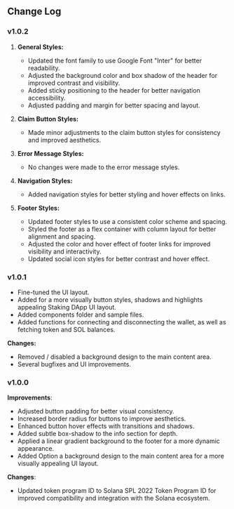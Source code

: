 ## Change Log

### v1.0.2

1. **General Styles:** 
   - Updated the font family to use Google Font "Inter" for better readability.
   - Adjusted the background color and box shadow of the header for improved contrast and visibility.
   - Added sticky positioning to the header for better navigation accessibility.
   - Adjusted padding and margin for better spacing and layout.

2. **Claim Button Styles:** 
   - Made minor adjustments to the claim button styles for consistency and improved aesthetics.

3. **Error Message Styles:** 
   - No changes were made to the error message styles.

4. **Navigation Styles:** 
   - Added navigation styles for better styling and hover effects on links.

5. **Footer Styles:** 
   - Updated footer styles to use a consistent color scheme and spacing.
   - Styled the footer as a flex container with column layout for better alignment and spacing.
   - Adjusted the color and hover effect of footer links for improved visibility and interactivity.
   - Updated social icon styles for better contrast and hover effect.

### v1.0.1

- Fine-tuned the UI layout.
- Added for a more visually button styles, shadows and highlights appealing Staking DApp UI layout.
- Added components folder and sample files.
- Added functions for connecting and disconnecting the wallet, as well as fetching token and SOL balances.

**Changes:**

- Removed / disabled a background design to the main content area.
- Several bugfixes and UI improvements.

### v1.0.0

**Improvements**:

- Adjusted button padding for better visual consistency.
- Increased border radius for buttons to improve aesthetics.
- Enhanced button hover effects with transitions and shadows.
- Added subtle box-shadow to the info section for depth.
- Applied a linear gradient background to the footer for a more dynamic appearance.
- Added Option a background design to the main content area for a more visually appealing UI layout.

**Changes**:

- Updated token program ID to Solana SPL 2022 Token Program ID for improved compatibility and integration with the Solana ecosystem.